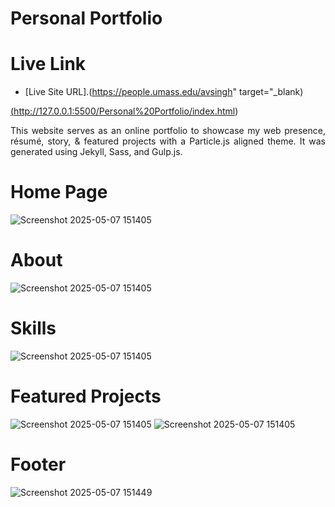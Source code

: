# Personal Portfolio 

# Live Link
-  [Live Site URL].(https://people.umass.edu/avsingh" target="_blank)

<a href="(https://people.umass.edu/avsingh" target="_blank"> (http://127.0.0.1:5500/Personal%20Portfolio/index.html)</a>

 <p align="justify">This website serves as an online portfolio to showcase my web presence, résumé, story, & featured projects with a Particle.js aligned theme. It was generated using Jekyll, Sass, and Gulp.js.</p>

# Home Page
![Screenshot 2025-05-07 151405](https://github.com/user-attachments/assets/d921c0bd-3a65-408e-8d30-575049a470e6)

# About
![Screenshot 2025-05-07 151405](https://github.com/user-attachments/assets/89c13e81-15c2-4e63-af55-3a26834cff04)

# Skills
![Screenshot 2025-05-07 151405](https://github.com/user-attachments/assets/09a31601-d7f0-4907-beff-41845136af1d)

# Featured Projects
![Screenshot 2025-05-07 151405](https://github.com/user-attachments/assets/d69915fc-d876-474c-b8b9-14841bed7f09)
![Screenshot 2025-05-07 151405](https://github.com/user-attachments/assets/0e3d2f17-7f37-437d-aaa7-2040a8efb12f)

# Footer
![Screenshot 2025-05-07 151449](https://github.com/user-attachments/assets/d08a4032-bac9-496c-8edb-56372f15ad60)



